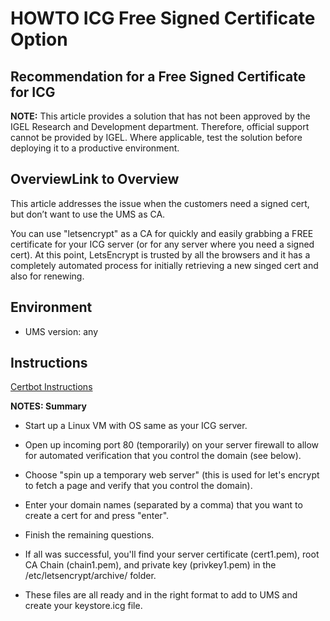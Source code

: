 # HOWTO ICG Free Signed Certificate Option

## Recommendation for a Free Signed Certificate for ICG

**NOTE:** This article provides a solution that has not been approved by the IGEL Research and Development department. Therefore, official support cannot be provided by IGEL. Where applicable, test the solution before deploying it to a productive environment.

## OverviewLink to Overview

This article addresses the issue when the customers need a signed cert, but don’t want to use the UMS as CA.

You can use "letsencrypt" as a CA for quickly and easily grabbing a FREE certificate for your ICG server (or for any server where you need a signed cert). At this point, LetsEncrypt is trusted by all the browsers and it has a completely automated process for initially retrieving a new singed cert and also for renewing.

## Environment

- UMS version: any

## Instructions

[Certbot Instructions](https://certbot.eff.org/instructions?ws=apache&os=ubuntufocal)

**NOTES: Summary**

- Start up a Linux VM with OS same as your ICG server.

- Open up incoming port 80 (temporarily) on your server firewall to allow for automated verification that you control the domain (see below).

- Choose "spin up a temporary web server" (this is used for let's encrypt to fetch a page and verify that you control the domain).

- Enter your domain names (separated by a comma) that you want to create a cert for and press "enter".

- Finish the remaining questions.

- If all was successful, you'll find your server certificate (cert1.pem), root CA Chain (chain1.pem), and private key (privkey1.pem) in the /etc/letsencrypt/archive/<your domain name> folder.

- These files are all ready and in the right format to add to UMS and create your keystore.icg file.
